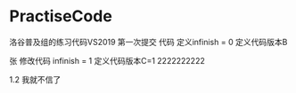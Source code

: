 # PractiseCode
洛谷普及组的练习代码VS2019
第一次提交 代码
定义infinish  = 0
定义代码版本B

张
修改代码
infinish  = 1
定义代码版本C=1
2222222222

1.2
我就不信了